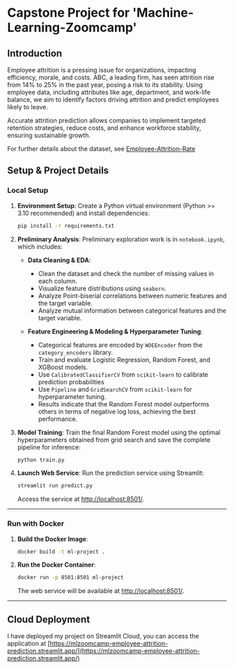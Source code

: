 # Capstone Project for 'Machine-Learning-Zoomcamp'

## Introduction
Employee attrition is a pressing issue for organizations, impacting efficiency, morale, and costs. ABC, a leading firm, has seen attrition rise from 14% to 25% in the past year, posing a risk to its stability. Using employee data, including attributes like age, department, and work-life balance, we aim to identify factors driving attrition and predict employees likely to leave.

Accurate attrition prediction allows companies to implement targeted retention strategies, reduce costs, and enhance workforce stability, ensuring sustainable growth.

For further details about the dataset, see [Employee-Attrition-Rate](https://www.kaggle.com/datasets/prachi13/employeeattritionrate)

## Setup & Project Details

### Local Setup

1. **Environment Setup**:
   Create a Python virtual environment (Python >= 3.10 recommended) and install dependencies:

   ```bash
   pip install -r requirements.txt
   ```

2. **Preliminary Analysis**:
   Preliminary exploration work is in `notebook.ipynb`, which includes:

   - **Data Cleaning & EDA**:
      - Clean the dataset and check the number of missing values in each column.
      - Visualize feature distributions using `seaborn`.
      - Analyze Point-biserial correlations between numeric features and the target variable.
      - Analyze mutual information between categorical features and the target variable.

   - **Feature Engineering & Modeling & Hyperparameter Tuning**:
      - Categorical features are encoded by `WOEEncoder` from the `category_encoders` library.
      - Train and evaluate Logistic Regression, Random Forest, and XGBoost models.
      - Use `CalibratedClassifierCV` from `scikit-learn` to calibrate prediction probabilities
      - Use `Pipeline` and `GridSearchCV` from `scikit-learn` for hyperparameter tuning.
      - Results indicate that the Random Forest model outperforms others in terms of negative log loss, achieving the best performance.

3. **Model Training**:
   Train the final Random Forest model using the optimal hyperparameters obtained from grid search and save the complete pipeline for inference:

   ```bash
   python train.py
   ```

4. **Launch Web Service**:
   Run the prediction service using Streamlit:

   ```bash
   streamlit run predict.py
   ```

   Access the service at [http://localhost:8501/](http://localhost:8501/).

---

### Run with Docker

1. **Build the Docker Image**:
   ```bash
   docker build -t ml-project .
   ```

2. **Run the Docker Container**:
   ```bash
   docker run -p 8501:8501 ml-project
   ```

   The web service will be available at [http://localhost:8501/](http://localhost:8501/).

---

## Cloud Deployment
I have deployed my project on Streamlit Cloud, you can access the application at [https://mlzoomcamp-employee-attrition-prediction.streamlit.app/](https://mlzoomcamp-employee-attrition-prediction.streamlit.app/)